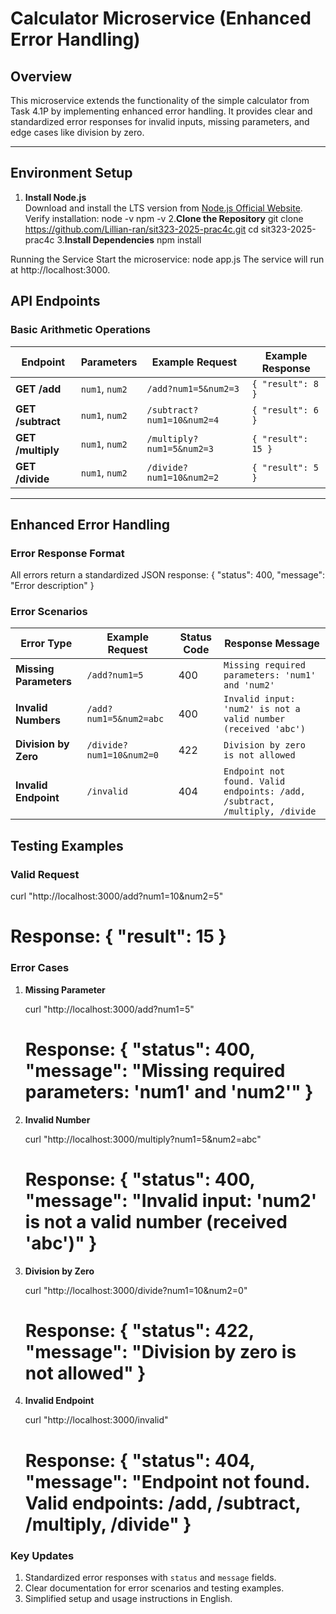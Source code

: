 # Calculator Microservice (Enhanced Error Handling)

## Overview
This microservice extends the functionality of the simple calculator from Task 4.1P by implementing enhanced error handling. It provides clear and standardized error responses for invalid inputs, missing parameters, and edge cases like division by zero.

---

## Environment Setup
1. **Install Node.js**  
   Download and install the LTS version from [Node.js Official Website](https://nodejs.org/en/download/).  
   Verify installation:
   node -v
   npm -v
2.**Clone the Repository**
git clone https://github.com/Lillian-ran/sit323-2025-prac4c.git
cd sit323-2025-prac4c
3.**Install Dependencies**
npm install

Running the Service
Start the microservice:
node app.js
The service will run at http://localhost:3000.

## API Endpoints
### Basic Arithmetic Operations
| Endpoint      | Parameters          | Example Request                     | Example Response           |
|---------------|---------------------|-------------------------------------|----------------------------|
| **GET /add**  | `num1`, `num2`      | `/add?num1=5&num2=3`               | `{ "result": 8 }`          |
| **GET /subtract** | `num1`, `num2`  | `/subtract?num1=10&num2=4`         | `{ "result": 6 }`          |
| **GET /multiply** | `num1`, `num2`  | `/multiply?num1=5&num2=3`          | `{ "result": 15 }`         |
| **GET /divide**   | `num1`, `num2`  | `/divide?num1=10&num2=2`           | `{ "result": 5 }`          |

---

## Enhanced Error Handling
### Error Response Format
All errors return a standardized JSON response:
{
  "status": 400,
  "message": "Error description"
}

### Error Scenarios
| Error Type               | Example Request                 | Status Code | Response Message                                                                 |
|--------------------------|----------------------------------|-------------|----------------------------------------------------------------------------------|
| **Missing Parameters**   | `/add?num1=5`                   | 400         | `Missing required parameters: 'num1' and 'num2'`                                |
| **Invalid Numbers**      | `/add?num1=5&num2=abc`          | 400         | `Invalid input: 'num2' is not a valid number (received 'abc')`                  |
| **Division by Zero**     | `/divide?num1=10&num2=0`        | 422         | `Division by zero is not allowed`                                               |
| **Invalid Endpoint**     | `/invalid`                      | 404         | `Endpoint not found. Valid endpoints: /add, /subtract, /multiply, /divide`      |


## Testing Examples
### Valid Request
curl "http://localhost:3000/add?num1=10&num2=5"
# Response: { "result": 15 }


### Error Cases
1. **Missing Parameter**  

   curl "http://localhost:3000/add?num1=5"
   # Response: { "status": 400, "message": "Missing required parameters: 'num1' and 'num2'" }


2. **Invalid Number**  

   curl "http://localhost:3000/multiply?num1=5&num2=abc"
   # Response: { "status": 400, "message": "Invalid input: 'num2' is not a valid number (received 'abc')" }


3. **Division by Zero**  

   curl "http://localhost:3000/divide?num1=10&num2=0"
   # Response: { "status": 422, "message": "Division by zero is not allowed" }


4. **Invalid Endpoint**  

   curl "http://localhost:3000/invalid"
   # Response: { "status": 404, "message": "Endpoint not found. Valid endpoints: /add, /subtract, /multiply, /divide" }


### **Key Updates**
1. Standardized error responses with `status` and `message` fields.
2. Clear documentation for error scenarios and testing examples.
3. Simplified setup and usage instructions in English.